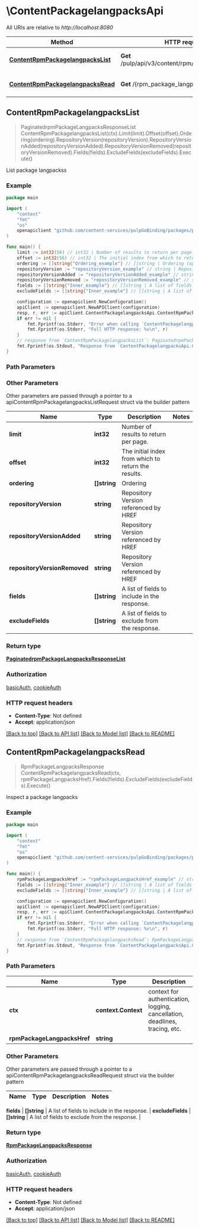 # \ContentPackagelangpacksApi

All URIs are relative to *http://localhost:8080*

Method | HTTP request | Description
------------- | ------------- | -------------
[**ContentRpmPackagelangpacksList**](ContentPackagelangpacksApi.md#ContentRpmPackagelangpacksList) | **Get** /pulp/api/v3/content/rpm/packagelangpacks/ | List package langpackss
[**ContentRpmPackagelangpacksRead**](ContentPackagelangpacksApi.md#ContentRpmPackagelangpacksRead) | **Get** /{rpm_package_langpacks_href} | Inspect a package langpacks



## ContentRpmPackagelangpacksList

> PaginatedrpmPackageLangpacksResponseList ContentRpmPackagelangpacksList(ctx).Limit(limit).Offset(offset).Ordering(ordering).RepositoryVersion(repositoryVersion).RepositoryVersionAdded(repositoryVersionAdded).RepositoryVersionRemoved(repositoryVersionRemoved).Fields(fields).ExcludeFields(excludeFields).Execute()

List package langpackss



### Example

```go
package main

import (
    "context"
    "fmt"
    "os"
    openapiclient "github.com/content-services/pulpGoBinding/packages/pulpGoBinding"
)

func main() {
    limit := int32(56) // int32 | Number of results to return per page. (optional)
    offset := int32(56) // int32 | The initial index from which to return the results. (optional)
    ordering := []string{"Ordering_example"} // []string | Ordering (optional)
    repositoryVersion := "repositoryVersion_example" // string | Repository Version referenced by HREF (optional)
    repositoryVersionAdded := "repositoryVersionAdded_example" // string | Repository Version referenced by HREF (optional)
    repositoryVersionRemoved := "repositoryVersionRemoved_example" // string | Repository Version referenced by HREF (optional)
    fields := []string{"Inner_example"} // []string | A list of fields to include in the response. (optional)
    excludeFields := []string{"Inner_example"} // []string | A list of fields to exclude from the response. (optional)

    configuration := openapiclient.NewConfiguration()
    apiClient := openapiclient.NewAPIClient(configuration)
    resp, r, err := apiClient.ContentPackagelangpacksApi.ContentRpmPackagelangpacksList(context.Background()).Limit(limit).Offset(offset).Ordering(ordering).RepositoryVersion(repositoryVersion).RepositoryVersionAdded(repositoryVersionAdded).RepositoryVersionRemoved(repositoryVersionRemoved).Fields(fields).ExcludeFields(excludeFields).Execute()
    if err != nil {
        fmt.Fprintf(os.Stderr, "Error when calling `ContentPackagelangpacksApi.ContentRpmPackagelangpacksList``: %v\n", err)
        fmt.Fprintf(os.Stderr, "Full HTTP response: %v\n", r)
    }
    // response from `ContentRpmPackagelangpacksList`: PaginatedrpmPackageLangpacksResponseList
    fmt.Fprintf(os.Stdout, "Response from `ContentPackagelangpacksApi.ContentRpmPackagelangpacksList`: %v\n", resp)
}
```

### Path Parameters



### Other Parameters

Other parameters are passed through a pointer to a apiContentRpmPackagelangpacksListRequest struct via the builder pattern


Name | Type | Description  | Notes
------------- | ------------- | ------------- | -------------
 **limit** | **int32** | Number of results to return per page. | 
 **offset** | **int32** | The initial index from which to return the results. | 
 **ordering** | **[]string** | Ordering | 
 **repositoryVersion** | **string** | Repository Version referenced by HREF | 
 **repositoryVersionAdded** | **string** | Repository Version referenced by HREF | 
 **repositoryVersionRemoved** | **string** | Repository Version referenced by HREF | 
 **fields** | **[]string** | A list of fields to include in the response. | 
 **excludeFields** | **[]string** | A list of fields to exclude from the response. | 

### Return type

[**PaginatedrpmPackageLangpacksResponseList**](PaginatedrpmPackageLangpacksResponseList.md)

### Authorization

[basicAuth](../README.md#basicAuth), [cookieAuth](../README.md#cookieAuth)

### HTTP request headers

- **Content-Type**: Not defined
- **Accept**: application/json

[[Back to top]](#) [[Back to API list]](../README.md#documentation-for-api-endpoints)
[[Back to Model list]](../README.md#documentation-for-models)
[[Back to README]](../README.md)


## ContentRpmPackagelangpacksRead

> RpmPackageLangpacksResponse ContentRpmPackagelangpacksRead(ctx, rpmPackageLangpacksHref).Fields(fields).ExcludeFields(excludeFields).Execute()

Inspect a package langpacks



### Example

```go
package main

import (
    "context"
    "fmt"
    "os"
    openapiclient "github.com/content-services/pulpGoBinding/packages/pulpGoBinding"
)

func main() {
    rpmPackageLangpacksHref := "rpmPackageLangpacksHref_example" // string | 
    fields := []string{"Inner_example"} // []string | A list of fields to include in the response. (optional)
    excludeFields := []string{"Inner_example"} // []string | A list of fields to exclude from the response. (optional)

    configuration := openapiclient.NewConfiguration()
    apiClient := openapiclient.NewAPIClient(configuration)
    resp, r, err := apiClient.ContentPackagelangpacksApi.ContentRpmPackagelangpacksRead(context.Background(), rpmPackageLangpacksHref).Fields(fields).ExcludeFields(excludeFields).Execute()
    if err != nil {
        fmt.Fprintf(os.Stderr, "Error when calling `ContentPackagelangpacksApi.ContentRpmPackagelangpacksRead``: %v\n", err)
        fmt.Fprintf(os.Stderr, "Full HTTP response: %v\n", r)
    }
    // response from `ContentRpmPackagelangpacksRead`: RpmPackageLangpacksResponse
    fmt.Fprintf(os.Stdout, "Response from `ContentPackagelangpacksApi.ContentRpmPackagelangpacksRead`: %v\n", resp)
}
```

### Path Parameters


Name | Type | Description  | Notes
------------- | ------------- | ------------- | -------------
**ctx** | **context.Context** | context for authentication, logging, cancellation, deadlines, tracing, etc.
**rpmPackageLangpacksHref** | **string** |  | 

### Other Parameters

Other parameters are passed through a pointer to a apiContentRpmPackagelangpacksReadRequest struct via the builder pattern


Name | Type | Description  | Notes
------------- | ------------- | ------------- | -------------

 **fields** | **[]string** | A list of fields to include in the response. | 
 **excludeFields** | **[]string** | A list of fields to exclude from the response. | 

### Return type

[**RpmPackageLangpacksResponse**](RpmPackageLangpacksResponse.md)

### Authorization

[basicAuth](../README.md#basicAuth), [cookieAuth](../README.md#cookieAuth)

### HTTP request headers

- **Content-Type**: Not defined
- **Accept**: application/json

[[Back to top]](#) [[Back to API list]](../README.md#documentation-for-api-endpoints)
[[Back to Model list]](../README.md#documentation-for-models)
[[Back to README]](../README.md)

